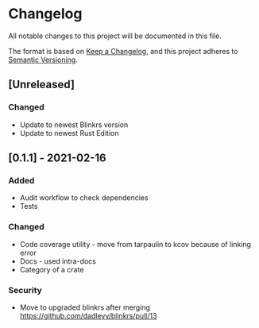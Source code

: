 # Changelog
All notable changes to this project will be documented in this file.

The format is based on [Keep a Changelog](https://keepachangelog.com/en/1.0.0/),
and this project adheres to [Semantic Versioning](https://semver.org/spec/v2.0.0.html).

## [Unreleased]
### Changed
- Update to newest Blinkrs version
- Update to newest Rust Edition

## [0.1.1] - 2021-02-16
### Added
- Audit workflow to check dependencies
- Tests

### Changed
- Code coverage utility - move from tarpaulin to kcov because of linking error
- Docs - used intra-docs
- Category of a crate

### Security
- Move to upgraded blinkrs after merging https://github.com/dadleyy/blinkrs/pull/13
